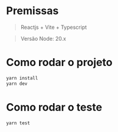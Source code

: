 # Premissas
> Reactjs + Vite + Typescript

> Versão Node: 20.x

# Como rodar o projeto
```sh
yarn install
yarn dev
```

# Como rodar o teste
```sh
yarn test
```